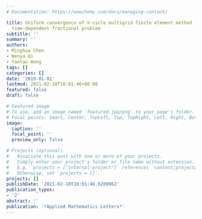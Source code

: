 ```yaml
---
# Documentation: https://wowchemy.com/docs/managing-content/

title: Uniform convergence of V-cycle multigrid finite element method for one-dimensional
  time-dependent fractional problem
subtitle: ''
summary: ''
authors:
- Minghua Chen
- Wenya Qi
- Yantao Wang
tags: []
categories: []
date: '2019-01-01'
lastmod: 2021-02-10T18:01:46+08:00
featured: false
draft: false

# Featured image
# To use, add an image named `featured.jpg/png` to your page's folder.
# Focal points: Smart, Center, TopLeft, Top, TopRight, Left, Right, BottomLeft, Bottom, BottomRight.
image:
  caption: ''
  focal_point: ''
  preview_only: false

# Projects (optional).
#   Associate this post with one or more of your projects.
#   Simply enter your project's folder or file name without extension.
#   E.g. `projects = ["internal-project"]` references `content/project/deep-learning/index.md`.
#   Otherwise, set `projects = []`.
projects: []
publishDate: '2021-02-10T10:01:46.620996Z'
publication_types:
- '2'
abstract: ''
publication: '*Applied Mathematics Letters*'
---
```

